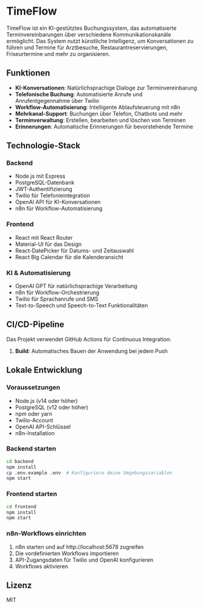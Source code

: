 # TimeFlow

TimeFlow ist ein KI-gestütztes Buchungssystem, das automatisierte Terminvereinbarungen über verschiedene Kommunikationskanäle ermöglicht. Das System nutzt künstliche Intelligenz, um Konversationen zu führen und Termine für Arztbesuche, Restaurantreservierungen, Friseurtermine und mehr zu organisieren.

## Funktionen

- **KI-Konversationen**: Natürlichsprachige Dialoge zur Terminvereinbarung
- **Telefonische Buchung**: Automatisierte Anrufe und Anrufentgegennahme über Twilio
- **Workflow-Automatisierung**: Intelligente Ablaufsteuerung mit n8n
- **Mehrkanal-Support**: Buchungen über Telefon, Chatbots und mehr
- **Terminverwaltung**: Erstellen, bearbeiten und löschen von Terminen
- **Erinnerungen**: Automatische Erinnerungen für bevorstehende Termine

## Technologie-Stack

### Backend
- Node.js mit Express
- PostgreSQL-Datenbank
- JWT-Authentifizierung
- Twilio für Telefonieintegration
- OpenAI API für KI-Konversationen
- n8n für Workflow-Automatisierung

### Frontend
- React mit React Router
- Material-UI für das Design
- React-DatePicker für Datums- und Zeitauswahl
- React Big Calendar für die Kalenderansicht

### KI & Automatisierung
- OpenAI GPT für natürlichsprachige Verarbeitung
- n8n für Workflow-Orchestrierung
- Twilio für Sprachanrufe und SMS
- Text-to-Speech und Speech-to-Text Funktionalitäten

## CI/CD-Pipeline

Das Projekt verwendet GitHub Actions für Continuous Integration:

1. **Build**: Automatisches Bauen der Anwendung bei jedem Push

## Lokale Entwicklung

### Voraussetzungen
- Node.js (v14 oder höher)
- PostgreSQL (v12 oder höher)
- npm oder yarn
- Twilio-Account
- OpenAI API-Schlüssel
- n8n-Installation

### Backend starten
```bash
cd backend
npm install
cp .env.example .env  # Konfiguriere deine Umgebungsvariablen
npm start
```

### Frontend starten
```bash
cd frontend
npm install
npm start
```

### n8n-Workflows einrichten
1. n8n starten und auf http://localhost:5678 zugreifen
2. Die vordefinierten Workflows importieren
3. API-Zugangsdaten für Twilio und OpenAI konfigurieren
4. Workflows aktivieren

## Lizenz

MIT

